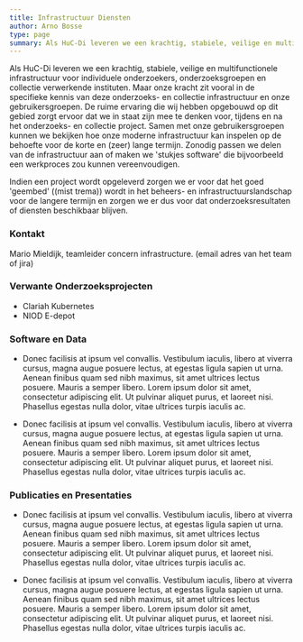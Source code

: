 ```yaml
---
title: Infrastructuur Diensten
author: Arno Bosse
type: page
summary: Als HuC-Di leveren we een krachtig, stabiele, veilige en multifunctionele infrastructuur voor individuele onderzoekers, onderzoeksgroepen en collectie verwerkende instituten.
---
```


Als HuC-Di leveren we een krachtig, stabiele, veilige en multifunctionele infrastructuur voor individuele onderzoekers, onderzoeksgroepen en collectie verwerkende instituten. Maar onze  kracht zit vooral  in de specifieke kennis van deze onderzoeks- en collectie infrastructuur en onze gebruikersgroepen. De ruime ervaring die wij hebben opgebouwd op dit gebied zorgt ervoor dat we in staat zijn mee te denken voor, tijdens en na het onderzoeks- en collectie project. Samen met onze gebruikersgroepen  kunnen we bekijken hoe onze  moderne infrastructuur kan inspelen op de behoefte voor de korte en (zeer) lange termijn. Zonodig passen we delen van de infrastructuur aan of maken we 'stukjes software' die bijvoorbeeld een werkproces zou kunnen vereenvoudigen.

Indien een project wordt opgeleverd zorgen we er voor dat het goed 'geembed' ((mist trema)) wordt in het beheers- en infrastructuurslandschap voor de langere termijn en zorgen we er dus voor dat onderzoeksresultaten of diensten beschikbaar blijven.

### Kontakt

Mario Mieldijk, teamleider concern infrastructure. (email adres van het team of jira)

### Verwante Onderzoeksprojecten

- Clariah Kubernetes
- NIOD E-depot

### Software en Data

- Donec facilisis at ipsum vel convallis. Vestibulum iaculis, libero at viverra cursus, magna augue posuere lectus, at egestas ligula sapien ut urna. Aenean finibus quam sed nibh maximus, sit amet ultrices lectus posuere. Mauris a semper libero. Lorem ipsum dolor sit amet, consectetur adipiscing elit. Ut pulvinar aliquet purus, et laoreet nisi. Phasellus egestas nulla dolor, vitae ultrices turpis iaculis ac.

- Donec facilisis at ipsum vel convallis. Vestibulum iaculis, libero at viverra cursus, magna augue posuere lectus, at egestas ligula sapien ut urna. Aenean finibus quam sed nibh maximus, sit amet ultrices lectus posuere. Mauris a semper libero. Lorem ipsum dolor sit amet, consectetur adipiscing elit. Ut pulvinar aliquet purus, et laoreet nisi. Phasellus egestas nulla dolor, vitae ultrices turpis iaculis ac.

### Publicaties en Presentaties

- Donec facilisis at ipsum vel convallis. Vestibulum iaculis, libero at viverra cursus, magna augue posuere lectus, at egestas ligula sapien ut urna. Aenean finibus quam sed nibh maximus, sit amet ultrices lectus posuere. Mauris a semper libero. Lorem ipsum dolor sit amet, consectetur adipiscing elit. Ut pulvinar aliquet purus, et laoreet nisi. Phasellus egestas nulla dolor, vitae ultrices turpis iaculis ac.

- Donec facilisis at ipsum vel convallis. Vestibulum iaculis, libero at viverra cursus, magna augue posuere lectus, at egestas ligula sapien ut urna. Aenean finibus quam sed nibh maximus, sit amet ultrices lectus posuere. Mauris a semper libero. Lorem ipsum dolor sit amet, consectetur adipiscing elit. Ut pulvinar aliquet purus, et laoreet nisi. Phasellus egestas nulla dolor, vitae ultrices turpis iaculis ac.
